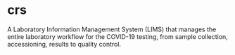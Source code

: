 # crs
 A Laboratory Information Management System (LIMS) that manages the entire laboratory workflow for the COVID-19 testing, from sample collection, accessioning, results to quality control. 
